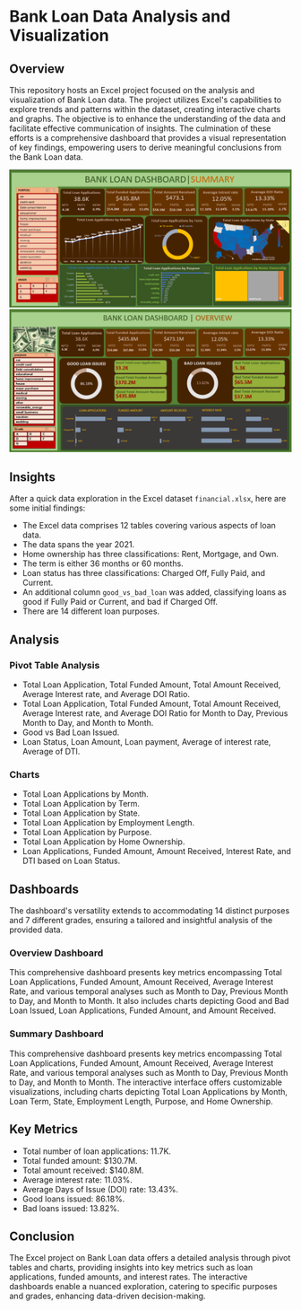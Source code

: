 # Bank Loan Data Analysis and Visualization

## Overview

This repository hosts an Excel project focused on the analysis and visualization of Bank Loan data. The project utilizes Excel's capabilities to explore trends and patterns within the dataset, creating interactive charts and graphs. The objective is to enhance the understanding of the data and facilitate effective communication of insights. The culmination of these efforts is a comprehensive dashboard that provides a visual representation of key findings, empowering users to derive meaningful conclusions from the Bank Loan data.

![Summary](ss2.png)
![Overview](SS1.png)

## Insights

After a quick data exploration in the Excel dataset `financial.xlsx`, here are some initial findings:

- The Excel data comprises 12 tables covering various aspects of loan data.
- The data spans the year 2021.
- Home ownership has three classifications: Rent, Mortgage, and Own.
- The term is either 36 months or 60 months.
- Loan status has three classifications: Charged Off, Fully Paid, and Current.
- An additional column `good_vs_bad_loan` was added, classifying loans as good if Fully Paid or Current, and bad if Charged Off.
- There are 14 different loan purposes.

## Analysis

### Pivot Table Analysis

- Total Loan Application, Total Funded Amount, Total Amount Received, Average Interest rate, and Average DOI Ratio.
- Total Loan Application, Total Funded Amount, Total Amount Received, Average Interest rate, and Average DOI Ratio for Month to Day, Previous Month to Day, and Month to Month.
- Good vs Bad Loan Issued.
- Loan Status, Loan Amount, Loan payment, Average of interest rate, Average of DTI.

### Charts

- Total Loan Applications by Month.
- Total Loan Application by Term.
- Total Loan Application by State.
- Total Loan Application by Employment Length.
- Total Loan Application by Purpose.
- Total Loan Application by Home Ownership.
- Loan Applications, Funded Amount, Amount Received, Interest Rate, and DTI based on Loan Status.

## Dashboards

The dashboard's versatility extends to accommodating 14 distinct purposes and 7 different grades, ensuring a tailored and insightful analysis of the provided data.

### Overview Dashboard

This comprehensive dashboard presents key metrics encompassing Total Loan Applications, Funded Amount, Amount Received, Average Interest Rate, and various temporal analyses such as Month to Day, Previous Month to Day, and Month to Month. It also includes charts depicting Good and Bad Loan Issued, Loan Applications, Funded Amount, and Amount Received.

### Summary Dashboard

This comprehensive dashboard presents key metrics encompassing Total Loan Applications, Funded Amount, Amount Received, Average Interest Rate, and various temporal analyses such as Month to Day, Previous Month to Day, and Month to Month. The interactive interface offers customizable visualizations, including charts depicting Total Loan Applications by Month, Loan Term, State, Employment Length, Purpose, and Home Ownership.

## Key Metrics

- Total number of loan applications: 11.7K.
- Total funded amount: $130.7M.
- Total amount received: $140.8M.
- Average interest rate: 11.03%.
- Average Days of Issue (DOI) rate: 13.43%.
- Good loans issued: 86.18%.
- Bad loans issued: 13.82%.

## Conclusion

The Excel project on Bank Loan data offers a detailed analysis through pivot tables and charts, providing insights into key metrics such as loan applications, funded amounts, and interest rates. The interactive dashboards enable a nuanced exploration, catering to specific purposes and grades, enhancing data-driven decision-making.
